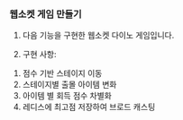 ### 웹소켓 게임 만들기

1. 다음 기능을 구현한 웹소켓 다이노 게임입니다.

2. 구현 사항:
 1) 점수 기반 스테이지 이동
 2) 스테이지별 출몰 아이템 변화
 3) 아이템 별 회득 점수 차별화
 4) 레디스에 최고점 저장하여 브로드 캐스팅
    
